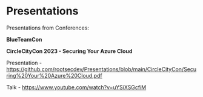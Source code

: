 # Presentations
Presentations from Conferences:

**BlueTeamCon**

**CircleCityCon 2023 - Securing Your Azure Cloud**

Presentation - https://github.com/rootsecdev/Presentations/blob/main/CircleCityCon/Securing%20Your%20Azure%20Cloud.pdf

Talk - https://www.youtube.com/watch?v=uYSiXSGcfiM

